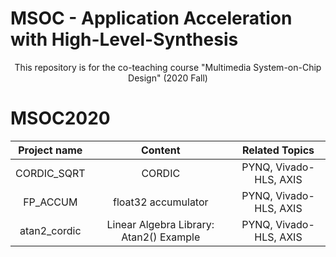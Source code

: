 # MSOC - Application Acceleration with High-Level-Synthesis 
<p align="center">
This repository is for the co-teaching course "Multimedia System-on-Chip Design" (2020 Fall)
</p>


# MSOC2020

| Project name | Content     |     Related Topics     |
|:------------:|:-------:    |:----------------------:|
| CORDIC_SQRT  | CORDIC      | PYNQ, Vivado-HLS, AXIS |
| FP_ACCUM | float32 accumulator      | PYNQ, Vivado-HLS, AXIS |
| atan2_cordic | Linear Algebra Library: Atan2() Example      | PYNQ, Vivado-HLS, AXIS |




